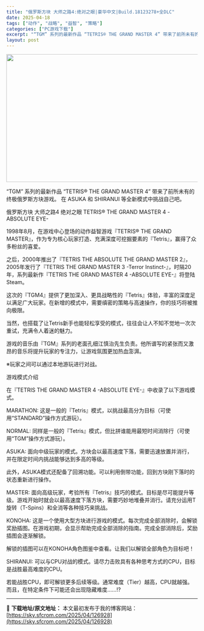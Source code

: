 ```yaml
---
title: "俄罗斯方块 大师之路4:绝对之眼|豪华中文|Build.18123278+全DLC"
date: 2025-04-18
tags: ["动作", "战略", "益智", "策略"]
categories: ["PC游戏下载"]
excerpt: "“TGM” 系列的最新作品 “TETRIS® THE GRAND MASTER 4” 带来了前所未有的终极俄罗斯方块游戏。 在 ASUKA 和 SHIRANUI 等全新模式中挑战自己吧。 俄罗斯方块 大师之路4 绝对之眼 TETRIS® THE GRAND MASTER 4 -ABSOLUTE EY&hellip;"
layout: post
---
```


<img class="aligncenter size-full wp-image-126933" src="https://sky.sfcrom.com/wp-content/uploads/2025/04/2025041801072396.webp" alt="" width="600" height="337" />

“TGM” 系列的最新作品 “TETRIS® THE GRAND MASTER 4” 带来了前所未有的终极俄罗斯方块游戏。 在 ASUKA 和 SHIRANUI 等全新模式中挑战自己吧。

俄罗斯方块 大师之路4 绝对之眼 TETRIS® THE GRAND MASTER 4 -ABSOLUTE EYE-

1998年8月，在游戏中心登场的动作益智游戏『TETRIS® THE GRAND MASTER』，作为专为核心玩家打造、充满深度可挖掘要素的『Tetris』，赢得了众多粉丝的喜爱。

之后，2000年推出了『TETRIS THE ABSOLUTE THE GRAND MASTER 2』，2005年发行了『TETRIS THE GRAND MASTER 3 -Terror Instinct-』，时隔20年，系列最新作『TETRIS THE GRAND MASTER 4 -ABSOLUTE EYE-』将登陆Steam。

这次的『TGM4』提供了更加深入、更具战略性的『Tetris』体验，丰富的深度足以满足广大玩家。在新增的模式中，需要缜密的策略与高速操作，你的技巧将被推向极限。

当然，也搭载了让Tetris新手也能轻松享受的模式，往往会让人不知不觉地一次次重试，充满令人着迷的魅力。

游戏的音乐由『TGM』系列的老面孔细江慎治先生负责。他所谱写的紧张而又激昂的音乐将提升玩家的专注力，让游戏氛围更加热血澎湃。

※玩家之间可以通过本地游玩进行对战。

游戏模式介绍

在『TETRIS THE GRAND MASTER 4 -ABSOLUTE EYE-』中收录了以下游戏模式。

MARATHON: 这是一般的『Tetris』模式，以挑战最高分为目标（可使用“STANDARD”操作方式游玩）。

NORMAL: 同样是一般的『Tetris』模式，但比拼谁能用最短时间消除行（可使用“TGM”操作方式游玩）。

ASUKA: 面向中级玩家的模式。方块会以最高速度下落，需要迅速放置并消行，并在限定时间内挑战能够达到多高的等级。

此外，ASUKA模式还配备了回溯功能。可以利用倒带功能，回到方块刚下落时的状态重新进行操作。

MASTER: 面向高级玩家，考验所有『Tetris』技巧的模式。目标是尽可能提升等级。游戏开始时就会以最高速度下落方块，需要巧妙地堆叠并消行。请充分运用T旋转（T-Spins）和全消等各种技巧来挑战。

KONOHA: 这是一个使用大型方块进行游戏的模式。每次完成全部消除时，会解锁奖励插图。在游戏初期，会显示帮助完成全部消除的指南。完成全部消除后，奖励插图会逐渐解锁。

解锁的插图可以在KONOHA角色图鉴中查看。让我们以解锁全部角色为目标吧！

SHIRANUI: 可以与CPU对战的模式。请尽力击败具有各种思考方式的CPU，目标是战胜最高难度的CPU。

若能战胜CPU，即可解锁更多后续等级。通常难度（Tier）越高，CPU就越强。而且，在特定条件下可能还会出现隐藏难度……!?

---
📖 **下载地址/原文地址：** 本文最初发布于我的博客网站：[https://sky.sfcrom.com/2025/04/126928](https://sky.sfcrom.com/2025/04/126928)
